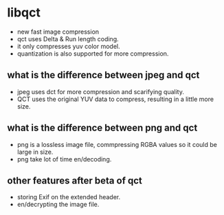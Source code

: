# libqct
- new fast image compression
- qct uses Delta & Run length coding.
- it only compresses yuv color model.
- quantization is also supported for more compression.
## what is the difference between jpeg and qct
- jpeg uses dct for more compression and scarifying quality.
- QCT uses the original YUV data to compress, resulting in a little more size.
## what is the difference between png and qct
- png is a lossless image file, commpressing RGBA values so it could be large in size.
- png take lot of time en/decoding.
## other features after beta of qct 
- storing Exif on the extended header.
- en/decrypting the image file.

